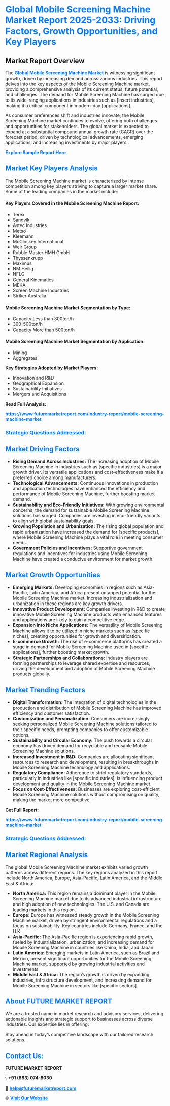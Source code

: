 <h1 style="color: #007BFF;">Global Mobile Screening Machine Market Report 2025-2033: Driving Factors, Growth Opportunities, and Key Players</h1>

<section id="overview">
<h2>Market Report Overview</h2>
<p>The <a href="https://www.futuremarketreport.com/industry-report/mobile-screening-machine-market" style="color: #007BFF; text-decoration: none;"><strong>Global Mobile Screening Machine Market</strong></a> is witnessing significant growth, driven by increasing demand across various industries. This report delves into the key aspects of the Mobile Screening Machine market, providing a comprehensive analysis of its current status, future potential, and challenges. The demand for Mobile Screening Machine has surged due to its wide-ranging applications in industries such as [insert industries], making it a critical component in modern-day [applications].</p>
<p>As consumer preferences shift and industries innovate, the Mobile Screening Machine market continues to evolve, offering both challenges and opportunities for stakeholders. The global market is expected to expand at a substantial compound annual growth rate (CAGR) over the forecast period, driven by technological advancements, emerging applications, and increasing investments by major players.</p>
</section>

<section id="overview">
<p><a href="https://www.futuremarketreport.com/request-sample/reportId=42784" style="color: #007BFF; text-decoration: none;"><strong>Explore Sample Report Here</strong></a></p>
</section>

<section id="key-players">
<h2 style="color: #007BFF;">Market Key Players Analysis</h2>
<p>The Mobile Screening Machine market is characterized by intense competition among key players striving to capture a larger market share. Some of the leading companies in the market include:</p>
<h4>Key Players Covered in the Mobile Screening Machine Report:</h4>
<ul><li>Terex</li><li>Sandvik</li><li>Astec Industries</li><li>Metso</li><li>Kleemann</li><li>McCloskey International</li><li>Weir Group</li><li>Rubble Master HMH GmbH</li><li>Thyssenkrupp</li><li>Maximus</li><li>NM Heilig</li><li>NFLG</li><li>General Kinematics</li><li>MEKA</li><li>Screen Machine Industries</li><li>Striker Australia</li></ul>
<h4>Mobile Screening Machine Market Segmentation by Type:</h4>
<ul><li>Capacity Less than 300ton/h</li><li>300-500ton/h</li><li>Capacity More than 500ton/h</li></ul>

<h4>Mobile Screening Machine Market Segmentation by Application:</h4>
<ul><li>Mining</li><li>Aggregates</li></ul>
<p><strong>Key Strategies Adopted by Market Players:</strong></p>
<ul>
<li>Innovation and R&D</li>
<li>Geographical Expansion</li>
<li>Sustainability Initiatives</li>
<li>Mergers and Acquisitions</li>
</ul>
</section>

<section>
<p><strong>Read Full Analysis: </strong></p><a href="https://www.futuremarketreport.com/industry-report/mobile-screening-machine-market" style="color: #007BFF; text-decoration: none;"><strong>https://www.futuremarketreport.com/industry-report/mobile-screening-machine-market</strong></a>
<h3 style="color: #007BFF;">Strategic Questions Addressed:</h3>
</section>

<section id="driving-factors">
<h2 style="color: #007BFF;">Market Driving Factors</h2>
<ul>
<li><strong>Rising Demand Across Industries:</strong> The increasing adoption of Mobile Screening Machine in industries such as [specific industries] is a major growth driver. Its versatile applications and cost-effectiveness make it a preferred choice among manufacturers.</li>
<li><strong>Technological Advancements:</strong> Continuous innovations in production and application technologies have enhanced the efficiency and performance of Mobile Screening Machine, further boosting market demand.</li>
<li><strong>Sustainability and Eco-Friendly Initiatives:</strong> With growing environmental concerns, the demand for sustainable Mobile Screening Machine solutions has surged. Companies are investing in eco-friendly variants to align with global sustainability goals.</li>
<li><strong>Growing Population and Urbanization:</strong> The rising global population and rapid urbanization have increased the demand for [specific products], where Mobile Screening Machine plays a vital role in meeting consumer needs.</li>
<li><strong>Government Policies and Incentives:</strong> Supportive government regulations and incentives for industries using Mobile Screening Machine have created a conducive environment for market growth.</li>
</ul>
</section>

<section id="growth-opportunities">
<h2 style="color: #007BFF;">Market Growth Opportunities</h2>
<ul>
<li><strong>Emerging Markets:</strong> Developing economies in regions such as Asia-Pacific, Latin America, and Africa present untapped potential for the Mobile Screening Machine market. Increasing industrialization and urbanization in these regions are key growth drivers.</li>
<li><strong>Innovative Product Development:</strong> Companies investing in R&D to create innovative Mobile Screening Machine products with enhanced features and applications are likely to gain a competitive edge.</li>
<li><strong>Expansion into Niche Applications:</strong> The versatility of Mobile Screening Machine allows it to be utilized in niche markets such as [specific niches], creating opportunities for growth and diversification.</li>
<li><strong>E-commerce Growth:</strong> The rise of e-commerce platforms has created a surge in demand for Mobile Screening Machine used in [specific applications], further boosting market growth.</li>
<li><strong>Strategic Partnerships and Collaborations:</strong> Industry players are forming partnerships to leverage shared expertise and resources, driving the development and adoption of Mobile Screening Machine products globally.</li>
</ul>
</section>

<section id="trending-factors">
<h2 style="color: #007BFF;">Market Trending Factors</h2>
<ul>
<li><strong>Digital Transformation:</strong> The integration of digital technologies in the production and distribution of Mobile Screening Machine has improved efficiency and customer satisfaction.</li>
<li><strong>Customization and Personalization:</strong> Consumers are increasingly seeking personalized Mobile Screening Machine solutions tailored to their specific needs, prompting companies to offer customizable options.</li>
<li><strong>Sustainability and Circular Economy:</strong> The push towards a circular economy has driven demand for recyclable and reusable Mobile Screening Machine solutions.</li>
<li><strong>Increased Investment in R&D:</strong> Companies are allocating significant resources to research and development, resulting in breakthroughs in Mobile Screening Machine technology and applications.</li>
<li><strong>Regulatory Compliance:</strong> Adherence to strict regulatory standards, particularly in industries like [specific industries], is influencing product development and quality in the Mobile Screening Machine market.</li>
<li><strong>Focus on Cost-Effectiveness:</strong> Businesses are exploring cost-efficient Mobile Screening Machine solutions without compromising on quality, making the market more competitive.</li>
</ul>
</section>

<section>
<p><strong>Get Full Report: </strong></p><a href="https://www.futuremarketreport.com/industry-report/mobile-screening-machine-market" style="color: #007BFF; text-decoration: none;"><strong>https://www.futuremarketreport.com/industry-report/mobile-screening-machine-market</strong></a>
<h3 style="color: #007BFF;">Strategic Questions Addressed:</h3>
</section>


<section id="regional-analysis">
<h2 style="color: #007BFF;">Market Regional Analysis</h2>
<p>The global Mobile Screening Machine market exhibits varied growth patterns across different regions. The key regions analyzed in this report include North America, Europe, Asia-Pacific, Latin America, and the Middle East & Africa:</p>
<ul>
<li><strong>North America:</strong> This region remains a dominant player in the Mobile Screening Machine market due to its advanced industrial infrastructure and high adoption of new technologies. The U.S. and Canada are leading markets in this region.</li>
<li><strong>Europe:</strong> Europe has witnessed steady growth in the Mobile Screening Machine market, driven by stringent environmental regulations and a focus on sustainability. Key countries include Germany, France, and the U.K.</li>
<li><strong>Asia-Pacific:</strong> The Asia-Pacific region is experiencing rapid growth, fueled by industrialization, urbanization, and increasing demand for Mobile Screening Machine in countries like China, India, and Japan.</li>
<li><strong>Latin America:</strong> Emerging markets in Latin America, such as Brazil and Mexico, present significant opportunities for the Mobile Screening Machine market, supported by growing industrial activities and investments.</li>
<li><strong>Middle East & Africa:</strong> The region’s growth is driven by expanding industries, infrastructure development, and increasing demand for Mobile Screening Machine in sectors like [specific sectors].</li>
</ul>
</section>

<footer>
<h2 style="color: #007BFF;">About FUTURE MARKET REPORT</h2>
<p>We are a trusted name in market research and advisory services, delivering actionable insights and strategic support to businesses across diverse industries. Our expertise lies in offering:</p>

<p>Stay ahead in today’s competitive landscape with our tailored research solutions.</p>

<h2 style="color: #007BFF;">Contact Us:</h2>
<p><strong>FUTURE MARKET REPORT</strong></p>
<p>📞 <strong>+91 (883) 074-8030</strong></p>
<p>📧 <strong><a href="mailto:help@futuremarketreport.com" style="color: #007BFF;">help@futuremarketreport.com</a></strong></p>
<p>🌐 <strong><a href="https://www.futuremarketreport.com/" style="color: #007BFF;">Visit Our Website</a></strong></p>
</footer>